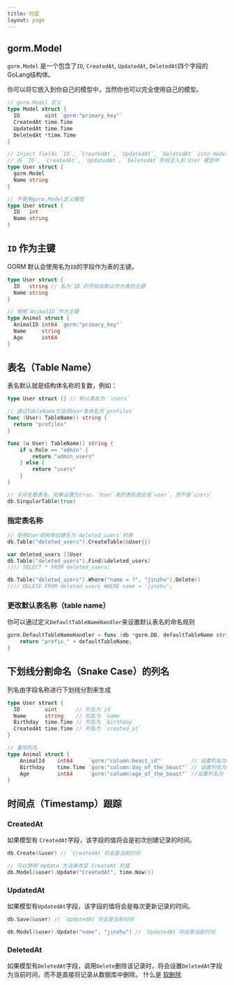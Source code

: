 ```yaml
---
title: 约定
layout: page
---
```


## gorm.Model

`gorm.Model` 是一个包含了`ID`, `CreatedAt`, `UpdatedAt`, `DeletedAt`四个字段的GoLang结构体。

你可以将它嵌入到你自己的模型中，当然你也可以完全使用自己的模型。

```go
// gorm.Model 定义
type Model struct {
  ID        uint `gorm:"primary_key"`
  CreatedAt time.Time
  UpdatedAt time.Time
  DeletedAt *time.Time
}

// Inject fields `ID`, `CreatedAt`, `UpdatedAt`, `DeletedAt` into model `User`
// 将 `ID`, `CreatedAt`, `UpdatedAt`, `DeletedAt`字段注入到`User`模型中
type User struct {
  gorm.Model
  Name string
}

// 不使用gorm.Model定义模型
type User struct {
  ID   int
  Name string
}
```

## `ID` 作为主键

GORM 默认会使用名为`ID`的字段作为表的主键。

```go
type User struct {
  ID   string // 名为`ID`的字段会默认作为表的主键
  Name string
}

// 使用`AnimalID`作为主键
type Animal struct {
  AnimalID int64 `gorm:"primary_key"`
  Name     string
  Age      int64
}
```

## 表名（Table Name）

表名默认就是结构体名称的复数，例如：

```go
type User struct {} // 默认表名为 `users`

// 通过TableName方法将User表命名为`profiles`
func (User) TableName() string {
  return "profiles"
}

func (u User) TableName() string {
    if u.Role == "admin" {
        return "admin_users"
    } else {
        return "users"
    }
}

// 关闭复数表名，如果设置为true，`User`表的表名就会是`user`，而不是`users`
db.SingularTable(true)
```

### 指定表名称

```go
// 使用User结构体创建名为`deleted_users`的表
db.Table("deleted_users").CreateTable(&User{})

var deleted_users []User
db.Table("deleted_users").Find(&deleted_users)
//// SELECT * FROM deleted_users;

db.Table("deleted_users").Where("name = ?", "jinzhu").Delete()
//// DELETE FROM deleted_users WHERE name = 'jinzhu';
```

### 更改默认表名称（table name）

你可以通过定义`DefaultTableNameHandler`来设置默认表名的命名规则

```go
gorm.DefaultTableNameHandler = func (db *gorm.DB, defaultTableName string) string  {
    return "prefix_" + defaultTableName;
}
```

## 下划线分割命名（Snake Case）的列名

列名由字段名称进行下划线分割来生成

```go
type User struct {
  ID        uint      // 列名为`id`
  Name      string    // 列名为 `name`
  Birthday  time.Time // 列名为 `birthday`
  CreatedAt time.Time // 列名为 `created_at`
}

// 重写列名
type Animal struct {
    AnimalId    int64     `gorm:"column:beast_id"`         // 设置列名为 `beast_id`
    Birthday    time.Time `gorm:"column:day_of_the_beast"` // 设置列名为 `day_of_the_beast`
    Age         int64     `gorm:"column:age_of_the_beast"` //设置列名为 `age_of_the_beast`
}
```

## 时间点（Timestamp）跟踪

### CreatedAt

如果模型有 `CreatedAt`字段，该字段的值将会是初次创建记录的时间。

```go
db.Create(&user) // `CreatedAt`将会是当前时间

// 可以使用`Update`方法来改变`CreateAt`的值
db.Model(&user).Update("CreatedAt", time.Now())
```

### UpdatedAt

如果模型有`UpdatedAt`字段，该字段的值将会是每次更新记录的时间。

```go
db.Save(&user) // `UpdatedAt`将会是当前时间

db.Model(&user).Update("name", "jinzhu") // `UpdatedAt`将会是当前时间
```

### DeletedAt

如果模型有`DeletedAt`字段，调用`Delete`删除该记录时，将会设置`DeletedAt`字段为当前时间，而不是直接将记录从数据库中删除。 什么是 [软删除](/docs/delete.html#Soft-Delete)

